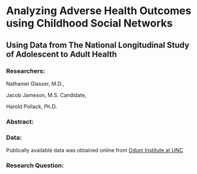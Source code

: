 # Analyzing Adverse Health Outcomes using Childhood Social Networks
## Using Data from The National Longitudinal Study of Adolescent to Adult Health

### Researchers:
Nathaniel Glasser, M.D.,

Jacob Jameson, M.S. Candidate,

Harold Pollack, Ph.D.


### Abstract:


### Data:

Publically available data was obtained online from [Odum Institute at UNC](https://addhealth.cpc.unc.edu)

### Research Question:


